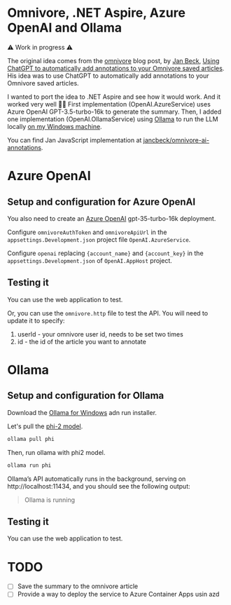﻿# Omnivore, .NET Aspire, Azure OpenAI and Ollama

⚠️ Work in progress ⚠️

The original idea comes from the [omnivore](https://omnivore.app/) blog post, by [Jan Beck](https://github.com/jancbeck), [Using ChatGPT to automatically add annotations to your Omnivore saved articles](https://blog.omnivore.app/p/using-chatgpt-to-automatically-add). His idea was to use ChatGPT to automatically add annotations to your Omnivore saved articles.

I wanted to port the idea to .NET Aspire and see how it would work. And it worked very well 👍🏼 First implementation (OpenAI.AzureService) uses Azure OpenAI GPT-3.5-turbo-16k to generate the summary. Then, I added one implementation (OpenAI.OllamaService) using [Ollama](https://ollama.com/) to run the LLM locally [on my Windows machine](https://ollama.com/blog/windows-preview).

You can find Jan JavaScript implementation at [jancbeck/omnivore-ai-annotations](
https://github.com/jancbeck/omnivore-ai-annotations#readme).

# Azure OpenAI

## Setup and configuration for Azure OpenAI

You also need to create an [Azure OpenAI](https://learn.microsoft.com/en-us/azure/ai-services/openai/) gpt-35-turbo-16k deployment.

Configure `omnivoreAuthToken` and `omnivoreApiUrl` in the `appsettings.Development.json` project file `OpenAI.AzureService`.

Configure `openai` replacing `{account_name}` and `{account_key}` in the `appsettings.Development.json` of `OpenAI.AppHost` project.

## Testing it

You can use the web application to test.

Or, you can use the `omnivore.http` file to test the API. You will need to update it to specify: 
1. userId - your omnivore user id, needs to be set two times
2. id - the id of the article you want to annotate

# Ollama

## Setup and configuration for Ollama

Download the [Ollama for Windows](https://ollama.com/download/windows) adn run installer.

Let's pull the [phi-2 model](https://huggingface.co/microsoft/phi-2).

```bash
ollama pull phi
```

Then, run ollama with phi2 model.

```bash
ollama run phi
```

Ollama’s API automatically runs in the background, serving on http://localhost:11434, and you should see the following output:

> Ollama is running

## Testing it

You can use the web application to test.


# TODO

- [ ] Save the summary to the omnivore article
- [ ] Provide a way to deploy the service to Azure Container Apps usin azd
